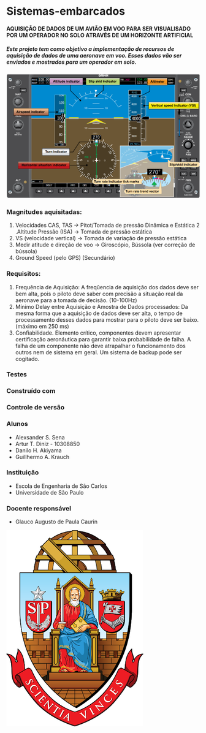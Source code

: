 # Sistemas-embarcados

#### AQUISIÇÃO DE DADOS DE UM AVIÃO EM VOO PARA SER VISUALISADO POR UM OPERADOR NO SOLO ATRAVÉS DE UM HORIZONTE ARTIFICIAL

##### Este projeto tem como objetivo a implementação de recursos de aquisição de dados de uma aeronave em voo. Esses dados vão ser enviados e mostrados para um operador em solo.  

![Horizonte Artificial](https://github.com/Alexsander-Sena/Sistemas-embarcados/blob/main/horizonte%20artificial.png)

### Magnitudes aquisitadas:
  1. Velocidades CAS, TAS -> Pitot/Tomada de pressão Dinâmica e Estática
  2 .Altitude Pressão (ISA) -> Tomada de pressão estática
  3. VS (velocidade vertical) -> Tomada de variação de pressão estática 
  4. Medir atitude e direção de voo -> Giroscópio, Bússola (ver correção de bússola)
  6. Ground Speed (pelo GPS) (Secundário)

### Requisitos:
  1. Frequência de Aquisição: A freqûencia de aquisição dos dados deve ser bem alta, pois o piloto deve saber com precisão a situação real da aeronave para a     tomada de decisão. (10-100Hz)
  2. Mínimo Delay entre Aquisição e Amostra de Dados processados: Da mesma forma que a aquisição de dados deve ser alta, o tempo de processamento desses dados para mostrar para o piloto deve ser baixo. (máximo em 250 ms)
  3. Confiabilidade. Elemento crítico, componentes devem apresentar certificação aeronáutica para garantir baixa probabilidade de falha. A falha de um componente não deve atrapalhar o funcionamento dos outros nem de sistema em geral. Um sistema de backup pode ser cogitado.


### Testes


### Construído com


### Controle de versão


### Alunos

* Alexsander S. Sena
* Artur T. Diniz - 10308850
* Danilo H. Akiyama
* Guillhermo A. Krauch


### Instituição

* Escola de Engenharia de São Carlos 
* Universidade de São Paulo

### Docente responsável
* Glauco Augusto de Paula Caurin


![Emblema USP](https://github.com/Alexsander-Sena/Sistemas-embarcados/blob/b4b058cf1a0cc124654e30185625317d8727fa73/unnamed.png)
